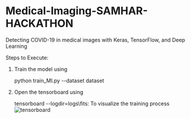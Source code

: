 # Medical-Imaging-SAMHAR-HACKATHON

Detecting COVID-19 in medical images with Keras, TensorFlow, and Deep Learning

Steps to Execute:
1. Train the model using

   python train_MI.py --dataset dataset
   
2. Open the tensorboard using

   tensorboard --logdir=logs\\fits: To visualize the training process
   ![tensorboard](https://user-images.githubusercontent.com/64470242/80484620-a45da180-8975-11ea-949f-64e61b61ba8c.png)

   

